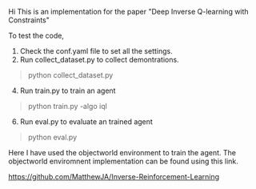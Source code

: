 Hi This is an implementation for the paper "Deep Inverse Q-learning with Constraints"

To test the code,

1) Check the conf.yaml file to set all the settings.
2) Run collect_dataset.py to collect demontrations.
>python collect_dataset.py
4) Run train.py to train an agent
>python train.py -algo iql
6) Run eval.py to evaluate an trained agent
>python eval.py


Here I have used the objectworld environment to train the agent. The objectworld enviromnent implementation can be found using this link. 

https://github.com/MatthewJA/Inverse-Reinforcement-Learning
